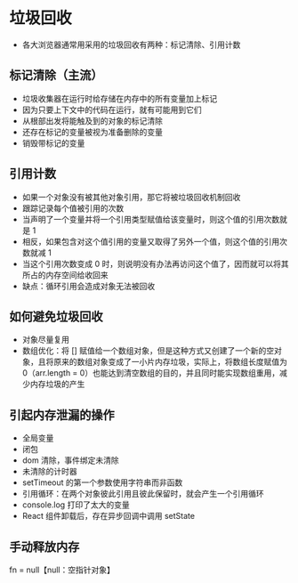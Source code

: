 # 垃圾回收

- 各大浏览器通常用采用的垃圾回收有两种：标记清除、引用计数

## 标记清除（主流）

- 垃圾收集器在运行时给存储在内存中的所有变量加上标记
- 因为只要上下文中的代码在运行，就有可能用到它们
- 从根部出发将能触及到的对象的标记清除
- 还存在标记的变量被视为准备删除的变量
- 销毁带标记的变量

## 引用计数

- 如果一个对象没有被其他对象引用，那它将被垃圾回收机制回收
- 跟踪记录每个值被引用的次数
- 当声明了一个变量并将一个引用类型赋值给该变量时，则这个值的引用次数就是 1
- 相反，如果包含对这个值引用的变量又取得了另外一个值，则这个值的引用次数就减 1
- 当这个引用次数变成 0 时，则说明没有办法再访问这个值了，因而就可以将其所占的内存空间给收回来
- 缺点：循环引用会造成对象无法被回收

## 如何避免垃圾回收

- 对象尽量复用
- 数组优化：将 [] 赋值给一个数组对象，但是这种方式又创建了一个新的空对象，且将原来的数组对象变成了一小片内存垃圾，实际上，将数组长度赋值为 0（arr.length = 0）也能达到清空数组的目的，并且同时能实现数组重用，减少内存垃圾的产生

## 引起内存泄漏的操作

- 全局变量
- 闭包
- dom 清除，事件绑定未清除
- 未清除的计时器
- setTimeout 的第一个参数使用字符串而非函数
- 引用循环：在两个对象彼此引用且彼此保留时，就会产生一个引用循环
- console.log 打印了太大的变量
- React 组件卸载后，存在异步回调中调用 setState

## 手动释放内存

fn = null【null：空指针对象】
